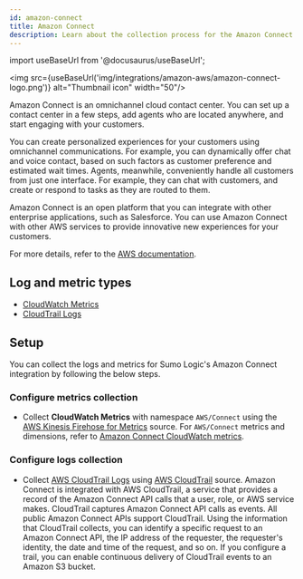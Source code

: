 ```yaml
---
id: amazon-connect
title: Amazon Connect
description: Learn about the collection process for the Amazon Connect service.
---
```


import useBaseUrl from '@docusaurus/useBaseUrl';

<img src={useBaseUrl('img/integrations/amazon-aws/amazon-connect-logo.png')} alt="Thumbnail icon" width="50"/>

Amazon Connect is an omnichannel cloud contact center. You can set up a contact center in a few steps, add agents who are located anywhere, and start engaging with your customers.

You can create personalized experiences for your customers using omnichannel communications. For example, you can dynamically offer chat and voice contact, based on such factors as customer preference and estimated wait times. Agents, meanwhile, conveniently handle all customers from just one interface. For example, they can chat with customers, and create or respond to tasks as they are routed to them.

Amazon Connect is an open platform that you can integrate with other enterprise applications, such as Salesforce. You can use Amazon Connect with other AWS services to provide innovative new experiences for your customers.

For more details, refer to the [AWS documentation](https://docs.aws.amazon.com/connect/latest/adminguide/what-is-amazon-connect.html).

## Log and metric types
* [CloudWatch Metrics](https://docs.aws.amazon.com/connect/latest/adminguide/monitoring-cloudwatch.html)
* [CloudTrail Logs](https://docs.aws.amazon.com/connect/latest/adminguide/logging-using-cloudtrail.html)


## Setup
You can collect the logs and metrics for Sumo Logic's Amazon Connect integration by following the below steps.

### Configure metrics collection
* Collect **CloudWatch Metrics** with namespace `AWS/Connect` using the [AWS Kinesis Firehose for Metrics](/docs/send-data/hosted-collectors/amazon-aws/aws-kinesis-firehose-metrics-source/) source. For `AWS/Connect` metrics and dimensions, refer to [Amazon Connect CloudWatch metrics](https://docs.aws.amazon.com/connect/latest/adminguide/monitoring-cloudwatch.html).
### Configure logs collection
* Collect [AWS CloudTrail Logs](https://docs.aws.amazon.com/connect/latest/adminguide/logging-using-cloudtrail.html) using [AWS CloudTrail](/docs/send-data/hosted-collectors/amazon-aws/aws-cloudtrail-source/) source. Amazon Connect is integrated with AWS CloudTrail, a service that provides a record of the Amazon Connect API calls that a user, role, or AWS service makes. CloudTrail captures Amazon Connect API calls as events. All public Amazon Connect APIs support CloudTrail. Using the information that CloudTrail collects, you can identify a specific request to an Amazon Connect API, the IP address of the requester, the requester's identity, the date and time of the request, and so on. If you configure a trail, you can enable continuous delivery of CloudTrail events to an Amazon S3 bucket.